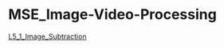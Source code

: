 # MSE_Image-Video-Processing

<a href="https://colab.research.google.com/github/Quang-Nguyen-Van/MSE_Image-Video-Processing/blob/main/L5_1_Image_Subtraction.ipynb">L5_1_Image_Subtraction</a>
